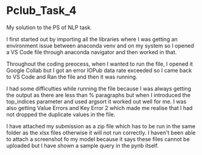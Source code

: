 # Pclub_Task_4
My solution to the PS of NLP task.

I first started out by importing all the libraries where I was getting an environment issue between anaconda venv and on my system so I opened a VS Code file through anaconda navigator and then worked in that.

Throughout the coding preocess, when I wanted to run the file, I opened it Google Collab but I got an error IOPub data rate exceeded so I came back to VS Code and Ran the file and then it was running.

I had some difficulties while running the file because I was always getting the output as there are less than % paragraphs but when I introduced the top_indices parameter and used argsort it worked out well for me. I was also getting Value Errors and Key Error 2 which made me realise that I had not dropped the duplicate values in the file.


I have attached my submission as a zip file which has to be run in the same folder as the xlsx files otherwise it will not run correctly. I haven't been able to attach a screenshot fo my model because it says these files cannot be uploaded but I have shown a sample query in the pynb itself.
